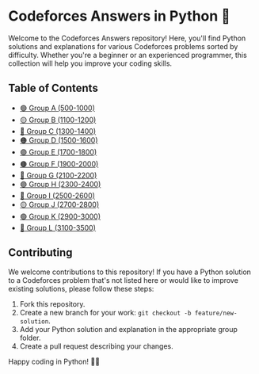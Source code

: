# Codeforces Answers in Python 🚀

Welcome to the Codeforces Answers repository! Here, you'll find Python solutions and explanations for various Codeforces problems sorted by difficulty. Whether you're a beginner or an experienced programmer, this collection will help you improve your coding skills.

## Table of Contents

- [🟢 Group A (500-1000)](./group-a)
- [🟡 Group B (1100-1200)](./group-b)
- [🔵 Group C (1300-1400)](./group-c)
- [🟠 Group D (1500-1600)](./group-d)
- [🟣 Group E (1700-1800)](./group-e)
- [🟤 Group F (1900-2000)](./group-f)
- [🔴 Group G (2100-2200)](./group-g)
- [🟣 Group H (2300-2400)](./group-h)
- [🔵 Group I (2500-2600)](./group-i)
- [🟡 Group J (2700-2800)](./group-j)
- [🟢 Group K (2900-3000)](./group-k)
- [🔴 Group L (3100-3500)](./group-l)

## Contributing

We welcome contributions to this repository! If you have a Python solution to a Codeforces problem that's not listed here or would like to improve existing solutions, please follow these steps:

1. Fork this repository.
2. Create a new branch for your work: `git checkout -b feature/new-solution`.
3. Add your Python solution and explanation in the appropriate group folder.
4. Create a pull request describing your changes.

Happy coding in Python! 🚀✨

